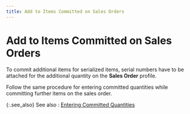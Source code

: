 ```yaml
---
title: Add to Items Committed on Sales Orders
---
```


# Add to Items Committed on Sales Orders


To commit additional items for serialized items, serial numbers have  to be attached for the additional quantity on the **Sales 
 Order** profile.


Follow the same procedure for entering committed quantities while committing  further items on the sales order.


{:.see_also}
See also
: [Entering  Committed Quantities]({{site.sp_baseurl}}/sales-docs/sales-orders/so-proc/cmt-items/enter-cmt-qty/entering_committed_quantities.html)

